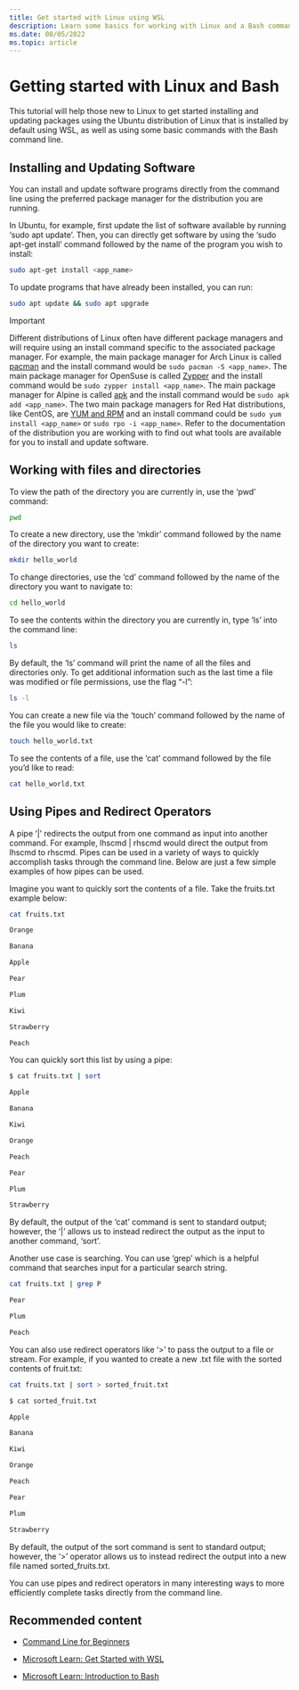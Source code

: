 ```yaml
---
title: Get started with Linux using WSL
description: Learn some basics for working with Linux and a Bash command line using WSL.
ms.date: 08/05/2022
ms.topic: article
---
```


# Getting started with Linux and Bash

This tutorial will help those new to Linux to get started installing and updating packages using the Ubuntu distribution of Linux that is installed by default using WSL, as well as using some basic commands with the Bash command line.

## Installing and Updating Software

You can install and update software programs directly from the command line using the preferred package manager for the distribution you are running.

In Ubuntu, for example, first update the list of software available by running ‘sudo apt update’. Then, you can directly get software by using the ‘sudo apt-get install’ command followed by the name of the program you wish to install:  

```bash
sudo apt-get install <app_name> 
```

To update programs that have already been installed, you can run:

```bash
sudo apt update && sudo apt upgrade
```

> [!IMPORTANT]
> Different distributions of Linux often have different package managers and will require using an install command specific to the associated package manager. For example, the main package manager for Arch Linux is called [pacman](https://wiki.archlinux.org/title/pacman) and the install command would be `sudo pacman -S <app_name>`. The main package manager for OpenSuse is called [Zypper](https://doc.opensuse.org/documentation/leap/archive/42.2/reference/html/book.opensuse.reference/cha.sw_cl.html#sec.zypper) and the install command would be `sudo zypper install <app_name>`. The main package manager for Alpine is called [apk](https://wiki.alpinelinux.org/wiki/Package_management) and the install command would be `sudo apk add <app_name>`. The two main package managers for Red Hat distributions, like CentOS, are [YUM and RPM](https://www.redhat.com/sysadmin/how-manage-packages) and an install command could be `sudo yum install <app_name>` or `sudo rpo -i <app_name>`. Refer to the documentation of the distribution you are working with to find out what tools are available for you to install and update software.

## Working with files and directories

To view the path of the directory you are currently in, use the ‘pwd’ command:

```bash
pwd
```

To create a new directory, use the ‘mkdir’ command followed by the name of the directory you want to create: 

```bash
mkdir hello_world 
```
 

To change directories, use the ‘cd’ command followed by the name of the directory you want to navigate to:

```bash
cd hello_world 
```
 
To see the contents within the directory you are currently in, type ‘ls’ into the command line: 

```bash
ls
```

By default, the ‘ls’ command will print the name of all the files and directories only. To get additional information such as the last time a file was modified or file permissions, use the flag “-l”:

```bash
ls -l 
```

You can create a new file via the ‘touch’ command followed by the name of the file you would like to create: 

```bash
touch hello_world.txt 
```

To see the contents of a file, use the ‘cat’ command followed by the file you’d like to read:

```bash
cat hello_world.txt 
```

## Using Pipes and Redirect Operators 

A pipe ‘|’ redirects the output from one command as input into another command. For example, lhscmd | rhscmd would direct the output from lhscmd to rhscmd. Pipes can be used in a variety of ways to quickly accomplish tasks through the command line. Below are just a few simple examples of how pipes can be used. 

Imagine you want to quickly sort the contents of a file. Take the fruits.txt example below:

```bash
cat fruits.txt 

Orange 

Banana 

Apple 

Pear 

Plum 

Kiwi 

Strawberry 

Peach 
```

You can quickly sort this list by using a pipe:

```bash
$ cat fruits.txt | sort 

Apple 

Banana 

Kiwi 

Orange 

Peach 

Pear 

Plum 

Strawberry 
```

By default, the output of the ‘cat’ command is sent to standard output; however, the ‘|’ allows us to instead redirect the output as the input to another command, ‘sort’.

Another use case is searching. You can use ‘grep’ which is a helpful command that searches input for a particular search string.

```bash
cat fruits.txt | grep P 

Pear 

Plum 

Peach 
```

You can also use redirect operators like ‘>’ to pass the output to a file or stream. For example, if you wanted to create a new .txt file with the sorted contents of fruit.txt:

```bash
cat fruits.txt | sort > sorted_fruit.txt 
```

```bash
$ cat sorted_fruit.txt 

Apple 

Banana 

Kiwi 

Orange 

Peach 

Pear 

Plum 

Strawberry 
```

By default, the output of the sort command is sent to standard output; however, the ‘>’ operator allows us to instead redirect the output into a new file named sorted_fruits.txt.

You can use pipes and redirect operators in many interesting ways to more efficiently complete tasks directly from the command line.

## Recommended content

- [Command Line for Beginners](https://ubuntu.com/tutorials/command-line-for-beginners#1-overview)

- [Microsoft Learn: Get Started with WSL](https://docs.microsoft.com/learn/modules/get-started-with-windows-subsystem-for-linux/)

- [Microsoft Learn: Introduction to Bash](https://docs.microsoft.com/learn/modules/bash-introduction/)

